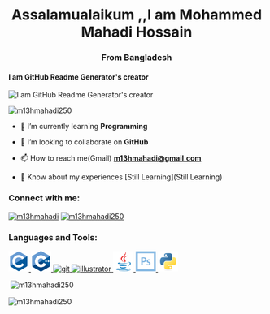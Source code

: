 <h1 align="center">Assalamualaikum ,,I am Mohammed Mahadi Hossain</h1>
<h3 align="center">From Bangladesh</h3>

#### I am GitHub Readme Generator's creator
![I am GitHub Readme Generator's creator](https://scontent.fcgp31-1.fna.fbcdn.net/v/t39.30808-6/356813159_118531724612160_3839946652528675646_n.jpg?stp=dst-jpg_s1080x2048&_nc_cat=100&cb=99be929b-3346023f&ccb=1-7&_nc_sid=a4a2d7&_nc_eui2=AeGYKbFYzMroRvZ9xN0h7Z3Hsg9Sj0-W8WqyD1KPT5bxalrz7Xg9HL_u9Wl8U0gLzsZ9z0jA9BObDt8qw9f7Nlon&_nc_ohc=nq9tiKcWziEAX-BLjgq&_nc_ht=scontent.fcgp31-1.fna&oh=00_AfDun2LVzoahOaq5a9rjGtKk5Nz-D1g_12bM_Zio5K0dPA&oe=64A61B16)
  
<p align="left"> <img src="https://komarev.com/ghpvc/?username=m13hmahadi250&label=Profile%20views&color=0e75b6&style=flat" alt="m13hmahadi250" /> </p>

- 🌱 I’m currently learning **Programming**

- 👯 I’m looking to collaborate on **GitHub**

- 📫 How to reach me(Gmail) **m13hmahadi@gmail.com**

- 📄 Know about my experiences [Still Learning](Still Learning)

<h3 align="left">Connect with me:</h3>
<p align="left">
<a href="https://linkedin.com/in/m13hmahadi" target="blank"><img align="center" src="https://raw.githubusercontent.com/rahuldkjain/github-profile-readme-generator/master/src/images/icons/Social/linked-in-alt.svg" alt="m13hmahadi" height="30" width="40" /></a>
<a href="https://fb.com/m13hmahadi250" target="blank"><img align="center" src="https://raw.githubusercontent.com/rahuldkjain/github-profile-readme-generator/master/src/images/icons/Social/facebook.svg" alt="m13hmahadi250" height="30" width="40" /></a>
</p>

<h3 align="left">Languages and Tools:</h3>
<p align="left"> <a href="https://www.cprogramming.com/" target="_blank" rel="noreferrer"> <img src="https://raw.githubusercontent.com/devicons/devicon/master/icons/c/c-original.svg" alt="c" width="40" height="40"/> </a> <a href="https://www.w3schools.com/cpp/" target="_blank" rel="noreferrer"> <img src="https://raw.githubusercontent.com/devicons/devicon/master/icons/cplusplus/cplusplus-original.svg" alt="cplusplus" width="40" height="40"/> </a> <a href="https://git-scm.com/" target="_blank" rel="noreferrer"> <img src="https://www.vectorlogo.zone/logos/git-scm/git-scm-icon.svg" alt="git" width="40" height="40"/> </a> <a href="https://www.adobe.com/in/products/illustrator.html" target="_blank" rel="noreferrer"> <img src="https://www.vectorlogo.zone/logos/adobe_illustrator/adobe_illustrator-icon.svg" alt="illustrator" width="40" height="40"/> </a> <a href="https://www.java.com" target="_blank" rel="noreferrer"> <img src="https://raw.githubusercontent.com/devicons/devicon/master/icons/java/java-original.svg" alt="java" width="40" height="40"/> </a> <a href="https://www.photoshop.com/en" target="_blank" rel="noreferrer"> <img src="https://raw.githubusercontent.com/devicons/devicon/master/icons/photoshop/photoshop-line.svg" alt="photoshop" width="40" height="40"/> </a> <a href="https://www.python.org" target="_blank" rel="noreferrer"> <img src="https://raw.githubusercontent.com/devicons/devicon/master/icons/python/python-original.svg" alt="python" width="40" height="40"/> </a> </p>

<p>&nbsp;<img align="center" src="https://github-readme-stats.vercel.app/api?username=m13hmahadi250&show_icons=true&locale=en" alt="m13hmahadi250" /></p>

<p><img align="center" src="https://github-readme-streak-stats.herokuapp.com/?user=m13hmahadi250&" alt="m13hmahadi250" /></p>

